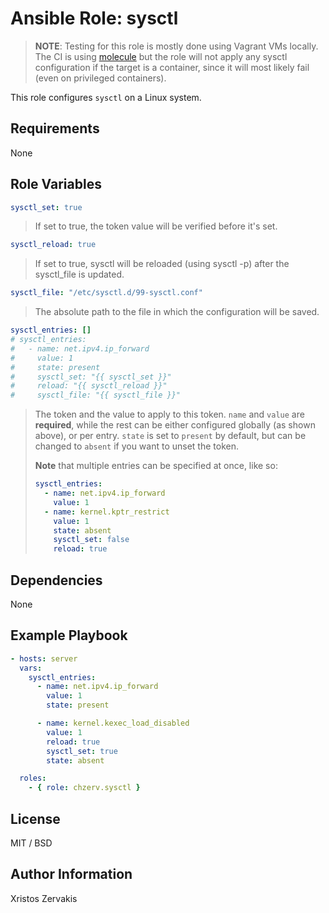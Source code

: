 # Ansible Role: sysctl

> **NOTE**: Testing for this role is mostly done using Vagrant VMs locally. The CI is using [molecule](https://molecule.readthedocs.io/en/latest/)
> but the role will not apply any sysctl configuration if the target is a container, since it will most likely fail (even on privileged containers).

This role configures `sysctl` on a Linux system.

## Requirements

None

## Role Variables

```yaml
sysctl_set: true
```

> If set to true, the token value will be verified before it's set.

```yaml
sysctl_reload: true
```

> If set to true, sysctl will be reloaded (using sysctl -p) after the sysctl_file is updated.

```yaml
sysctl_file: "/etc/sysctl.d/99-sysctl.conf"
```

> The absolute path to the file in which the configuration will be saved.

```yaml
sysctl_entries: []
# sysctl_entries:
#   - name: net.ipv4.ip_forward
#     value: 1
#     state: present
#     sysctl_set: "{{ sysctl_set }}"
#     reload: "{{ sysctl_reload }}"
#     sysctl_file: "{{ sysctl_file }}"
```

> The token and the value to apply to this token. `name` and `value` are **required**, while the rest can be either configured globally (as shown above), or per entry. `state` is set to `present` by default, but can be changed to `absent` if you want to unset the token.
>
> **Note** that multiple entries can be specified at once, like so:
>
> ```yaml
> sysctl_entries:
>   - name: net.ipv4.ip_forward
>     value: 1
>   - name: kernel.kptr_restrict
>     value: 1
>     state: absent
>     sysctl_set: false
>     reload: true
> ```

## Dependencies

None

## Example Playbook

```yaml
- hosts: server
  vars:
    sysctl_entries:
      - name: net.ipv4.ip_forward
        value: 1
        state: present

      - name: kernel.kexec_load_disabled
        value: 1
        reload: true
        sysctl_set: true
        state: absent

  roles:
    - { role: chzerv.sysctl }
```

## License

MIT / BSD

## Author Information

Xristos Zervakis
